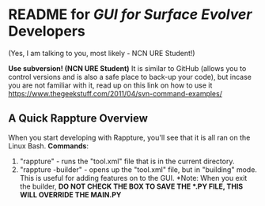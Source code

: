 # README for *GUI for Surface Evolver* Developers
(Yes, I am talking to you, most likely - NCN URE Student!)

**Use subversion! (NCN URE Student)** It is similar to GitHub (allows you to control versions and is also a safe place to back-up your code), but incase you are not familiar with it, read up on this link on how to use it https://www.thegeekstuff.com/2011/04/svn-command-examples/

## A Quick Rappture Overview
When you start developing with Rappture, you'll see that it is all ran on the Linux Bash.
**Commands**:
1. "rappture" - runs the "tool.xml" file that is in the current directory.
2. "rappture -builder" - opens up the "tool.xml" file, but in "building" mode. This is useful for adding features on to the GUI. *Note: When you exit the builder, **__DO NOT CHECK THE BOX TO SAVE THE \*.PY FILE, THIS WILL OVERRIDE THE MAIN.PY__**
